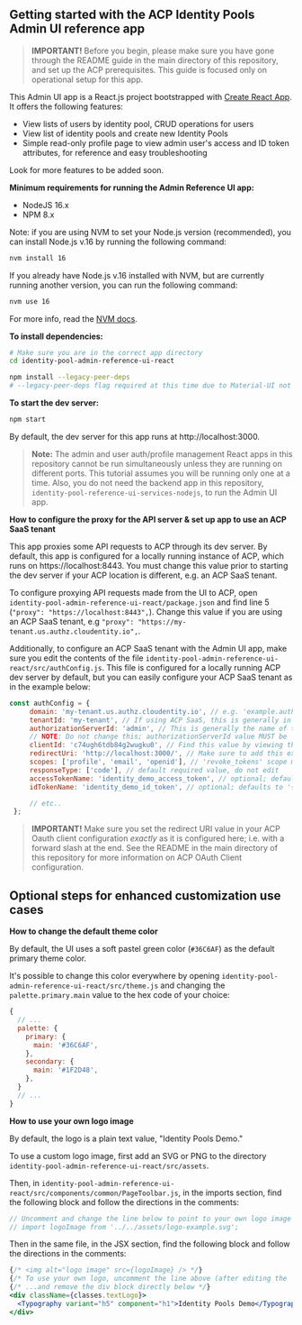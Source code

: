 ## Getting started with the ACP Identity Pools Admin UI reference app

> **IMPORTANT!** Before you begin, please make sure you have gone through the README guide in the main directory of this repository, and set up the ACP prerequisites. This guide is focused only on operational setup for this app.

This Admin UI app is a React.js project bootstrapped with [Create React App](https://github.com/facebook/create-react-app).
It offers the following features:

- View lists of users by identity pool, CRUD operations for users
- View list of identity pools and create new Identity Pools
- Simple read-only profile page to view admin user's access and ID token attributes, for reference and easy troubleshooting

Look for more features to be added soon.

**Minimum requirements for running the Admin Reference UI app:**

- NodeJS 16.x
- NPM 8.x

Note: if you are using NVM to set your Node.js version (recommended), you can install Node.js v.16 by running the following command:

```bash
nvm install 16
```

If you already have Node.js v.16 installed with NVM, but are currently running another version, you can run the following command:

```bash
nvm use 16
```

For more info, read the [NVM docs](https://github.com/nvm-sh/nvm#intro).

**To install dependencies:**

```bash
# Make sure you are in the correct app directory
cd identity-pool-admin-reference-ui-react

npm install --legacy-peer-deps
# --legacy-peer-deps flag required at this time due to Material-UI not having been updated for React 18
```

**To start the dev server:**

```bash
npm start
```

By default, the dev server for this app runs at http://localhost:3000.

> **Note:** The admin and user auth/profile management React apps in this repository cannot be run simultaneously unless they are running on different ports. This tutorial assumes you will be running only one at a time. Also, you do not need the backend app in this repository, `identity-pool-reference-ui-services-nodejs`, to run the Admin UI app.

**How to configure the proxy for the API server & set up app to use an ACP SaaS tenant**

This app proxies some API requests to ACP through its dev server. By default, this app is configured for a locally running instance of ACP, which runs on https://localhost:8443. You must change this value prior to starting the dev server if your ACP location is different, e.g. an ACP SaaS tenant.

To configure proxying API requests made from the UI to ACP, open `identity-pool-admin-reference-ui-react/package.json` and find line 5 (`"proxy": "https://localhost:8443",`). Change this value if you are using an ACP SaaS tenant, e.g `"proxy": "https://my-tenant.us.authz.cloudentity.io",`.

Additionally, to configure an ACP SaaS tenant with the Admin UI app, make sure you edit the contents of the file `identity-pool-admin-reference-ui-react/src/authConfig.js`. This file is configured for a locally running ACP dev server by default, but you can easily configure your ACP SaaS tenant as in the example below:

```js
const authConfig = {
     domain: 'my-tenant.us.authz.cloudentity.io', // e.g. 'example.authz.cloudentity.io' (domain only, without 'https://' prefix)
     tenantId: 'my-tenant', // If using ACP SaaS, this is generally in the subdomain of your ACP SaaS URL. For local ACP, value is 'default'
     authorizationServerId: 'admin', // This is generally the name of the workspace you created the OAuth client in.
     // NOTE: Do not change this; authorizationServerId value MUST be 'admin' to enable admin views/actions!
     clientId: 'c74ugh6tdb84g2wugku0', // Find this value by viewing the details of your OAuth client
     redirectUri: 'http://localhost:3000/', // Make sure to add this exact value (including trailing slash) to the 'redirect_uri' list of your OAuth client settings
     scopes: ['profile', 'email', 'openid'], // 'revoke_tokens' scope must be present for 'logout' action to revoke token! Without it, token will only be deleted from browser's local storage.
     responseType: ['code'], // default required value, do not edit
     accessTokenName: 'identity_demo_access_token', // optional; defaults to '{tenantId}_{authorizationServerId}_access_token'
     idTokenName: 'identity_demo_id_token', // optional; defaults to '{tenantId}_{authorizationServerId}_id_token'

     // etc..
 };
```

> **IMPORTANT!** Make sure you set the redirect URI value in your ACP Oauth client configuration _exactly_ as it is configured here; i.e. with a forward slash at the end. See the README in the main directory of this repository for more information on ACP OAuth Client configuration.

## Optional steps for enhanced customization use cases

**How to change the default theme color**

By default, the UI uses a soft pastel green color (`#36C6AF`) as the default primary theme color.

It's possible to change this color everywhere by opening `identity-pool-admin-reference-ui-react/src/theme.js` and changing the `palette.primary.main` value to the hex code of your choice:

```js
{
  // ...
  palette: {
    primary: {
      main: '#36C6AF',
    },
    secondary: {
      main: '#1F2D48',
    },
  }
  // ...
}
```

**How to use your own logo image**

By default, the logo is a plain text value, "Identity Pools Demo."

To use a custom logo image, first add an SVG or PNG to the directory `identity-pool-admin-reference-ui-react/src/assets`.

Then, in `identity-pool-admin-reference-ui-react/src/components/common/PageToolbar.js`, in the imports section, find the following block and follow the directions in the comments:

```js
// Uncomment and change the line below to point to your own logo image
// import logoImage from '../../assets/logo-example.svg';
```

Then in the same file, in the JSX section, find the following block and follow the directions in the comments:

```jsx
{/* <img alt="logo image" src={logoImage} /> */}
{/* To use your own logo, uncomment the line above (after editing the 'logoImage' import declaration to point to your own image)... */}
{/* ...and remove the div block directly below */}
<div className={classes.textLogo}>
  <Typography variant="h5" component="h1">Identity Pools Demo</Typography>
</div>
```
